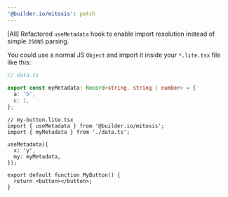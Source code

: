 ```yaml
---
'@builder.io/mitosis': patch
---
```


[All] Refactored `useMetadata` hook to enable import resolution instead of simple `JSON5` parsing.

You could use a normal JS `Object` and import it inside your `*.lite.tsx` file like this:

```ts
// data.ts

export const myMetadata: Record<string, string | number> = {
  a: 'b',
  c: 1,
};
```

```tsx
// my-button.lite.tsx
import { useMetadata } from '@builder.io/mitosis';
import { myMetadata } from './data.ts';

useMetadata({
  x: 'y',
  my: myMetadata,
});

export default function MyButton() {
  return <button></button>;
}
```
